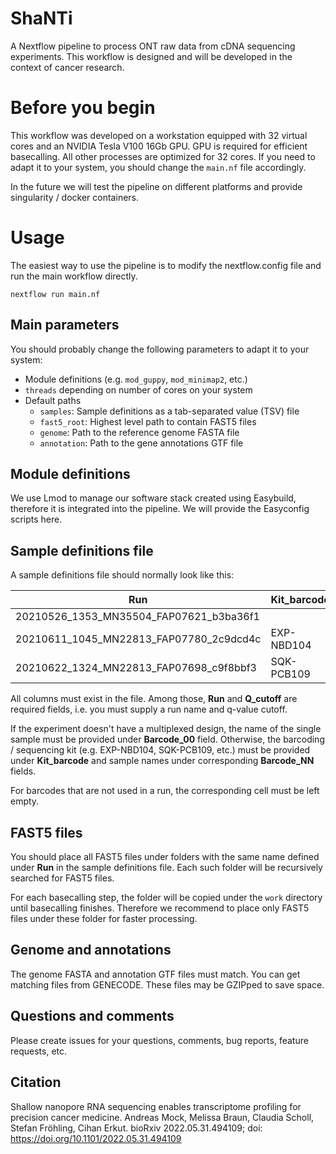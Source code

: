 # ShaNTi
A Nextflow pipeline to process ONT raw data from cDNA sequencing experiments. This workflow is designed and will be developed in the context of cancer research.

# Before you begin
This workflow was developed on a workstation equipped with 32 virtual cores and an NVIDIA Tesla V100 16Gb GPU. GPU is required for efficient basecalling. All other processes are optimized for 32 cores. If you need to adapt it to your system, you should change the `main.nf` file accordingly.

In the future we will test the pipeline on different platforms and provide singularity / docker containers.

# Usage
The easiest way to use the pipeline is to modify the nextflow.config file and run the main workflow directly.

```{bash}
nextflow run main.nf
```
## Main parameters
You should probably change the following parameters to adapt it to your system:

* Module definitions (e.g. `mod_guppy`, `mod_minimap2`, etc.)
* `threads` depending on number of cores on your system
* Default paths
  * `samples`: Sample definitions as a tab-separated value (TSV) file
  * `fast5_root`: Highest level path to contain FAST5 files
  * `genome`: Path to the reference genome FASTA file
  * `annotation`: Path to the gene annotations GTF file

## Module definitions
We use Lmod to manage our software stack created using Easybuild, therefore it is integrated into the pipeline. We will provide the Easyconfig scripts here.

## Sample definitions file
A sample definitions file should normally look like this:

| Run | Kit_barcode | Q_cutoff | Barcode_00 | Barcode_01 | ... | Barcode_12 | 
| - | - | - | - | - | - | - | 
| 20210526_1353_MN35504_FAP07621_b3ba36f1 |  | 7 | Patient_001 |  | ... |  | 
| 20210611_1045_MN22813_FAP07780_2c9dcd4c | EXP-NBD104 | 7 |   | Patient_002 | ... | Patient_013 | 
| 20210622_1324_MN22813_FAP07698_c9f8bbf3 | SQK-PCB109 | 7 |   | Patient_014 | ... | Patient_025 | 

All columns must exist in the file. Among those, **Run** and **Q_cutoff** are required fields, i.e. you must supply a run name and q-value cutoff.

If the experiment doesn't have a multiplexed design, the name of the single sample must be provided under **Barcode_00** field. Otherwise, the barcoding / sequencing kit (e.g. EXP-NBD104, SQK-PCB109, etc.) must be provided under **Kit_barcode** and sample names under corresponding **Barcode_NN** fields.

For barcodes that are not used in a run, the corresponding cell must be left empty.

## FAST5 files
You should place all FAST5 files under folders with the same name defined under **Run** in the sample definitions file. Each such folder will be recursively searched for FAST5 files.

For each basecalling step, the folder will be copied under the `work` directory until basecalling finishes. Therefore we recommend to place only FAST5 files under these folder for faster processing.

## Genome and annotations
The genome FASTA and annotation GTF files must match. You can get matching files from GENECODE. These files may be GZIPped to save space.

## Questions and comments

Please create issues for your questions, comments, bug reports, feature requests, etc.

## Citation

Shallow nanopore RNA sequencing enables transcriptome profiling for precision cancer medicine. Andreas Mock, Melissa Braun, Claudia Scholl, Stefan Fröhling, Cihan Erkut. bioRxiv 2022.05.31.494109; doi: https://doi.org/10.1101/2022.05.31.494109
